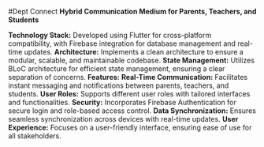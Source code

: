 #Dept Connect
**Hybrid Communication Medium for Parents, Teachers, and Students**

**Technology Stack:** Developed using Flutter for cross-platform compatibility, with Firebase integration for database management and real-time updates.
**Architecture:** Implements a clean architecture to ensure a modular, scalable, and maintainable codebase.
**State Management:** Utilizes BLoC architecture for efficient state management, ensuring a clear separation of concerns.
**Features:**
**Real-Time Communication:** Facilitates instant messaging and notifications between parents, teachers, and students.
**User Roles:** Supports different user roles with tailored interfaces and functionalities.
**Security:** Incorporates Firebase Authentication for secure login and role-based access control.
**Data Synchronization:** Ensures seamless synchronization across devices with real-time updates.
**User Experience:** Focuses on a user-friendly interface, ensuring ease of use for all stakeholders.
